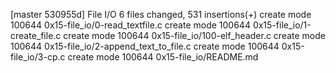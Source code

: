 [master 530955d] File I/O
 6 files changed, 531 insertions(+)
 create mode 100644 0x15-file_io/0-read_textfile.c
 create mode 100644 0x15-file_io/1-create_file.c
 create mode 100644 0x15-file_io/100-elf_header.c
 create mode 100644 0x15-file_io/2-append_text_to_file.c
 create mode 100644 0x15-file_io/3-cp.c
 create mode 100644 0x15-file_io/README.md
